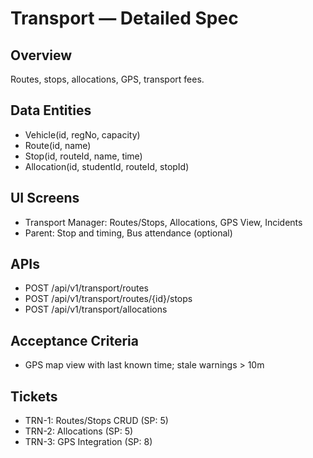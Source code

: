 # Transport — Detailed Spec

## Overview
Routes, stops, allocations, GPS, transport fees.

## Data Entities
- Vehicle(id, regNo, capacity)
- Route(id, name)
- Stop(id, routeId, name, time)
- Allocation(id, studentId, routeId, stopId)

## UI Screens
- Transport Manager: Routes/Stops, Allocations, GPS View, Incidents
- Parent: Stop and timing, Bus attendance (optional)

## APIs
- POST /api/v1/transport/routes
- POST /api/v1/transport/routes/{id}/stops
- POST /api/v1/transport/allocations

## Acceptance Criteria
- GPS map view with last known time; stale warnings > 10m

## Tickets
- TRN-1: Routes/Stops CRUD (SP: 5)
- TRN-2: Allocations (SP: 5)
- TRN-3: GPS Integration (SP: 8)
